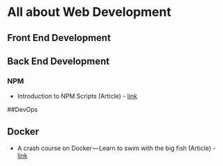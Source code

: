 # All about Web Development

## Front End Development

## Back End Development

### NPM

- Introduction to NPM Scripts (Article) - [link](https://medium.freecodecamp.org/introduction-to-npm-scripts-1dbb2ae01633)

##DevOps

## Docker

- A crash course on Docker — Learn to swim with the big fish (Article) - [link](https://blog.sourcerer.io/a-crash-course-on-docker-learn-to-swim-with-the-big-fish-6ff25e8958b0?source=bookmarks---------8----------------&gi=d12325e6e852)
